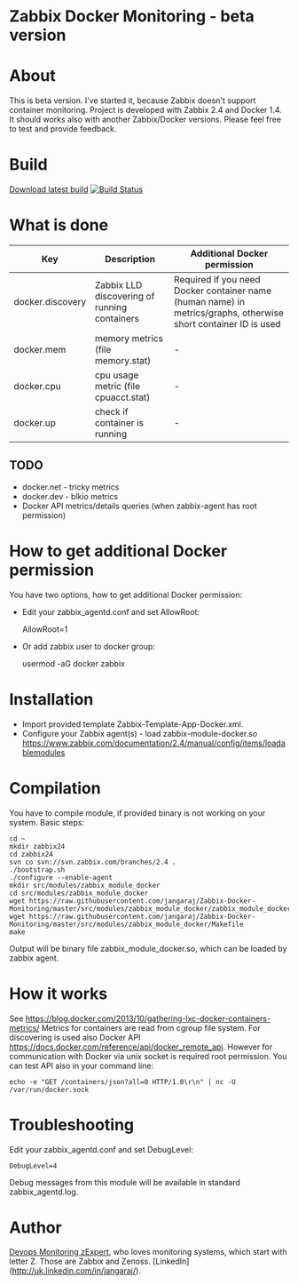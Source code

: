 Zabbix Docker Monitoring - beta version
========================================

About
=====

This is beta version. I've started it, because Zabbix doesn't support container monitoring.
Project is developed with Zabbix 2.4 and Docker 1.4. It should works also with another Zabbix/Docker versions.
Please feel free to test and provide feedback.

Build
=====

[Download latest build](https://drone.io/github.com/jangaraj/Zabbix-Docker-Monitoring/files/zabbix24/src/modules/zabbix_module_docker/zabbix_module_docker.so)
[![Build Status](https://drone.io/github.com/jangaraj/Zabbix-Docker-Monitoring/status.png)](https://drone.io/github.com/jangaraj/Zabbix-Docker-Monitoring/latest)

What is done
============

| Key  | Description | Additional Docker permission |
| ---- | ----------- | --------------- |
| docker.discovery  | Zabbix LLD discovering of running containers | Required if you need Docker container name (human name) in metrics/graphs, otherwise short container ID is used |
| docker.mem | memory metrics (file memory.stat) | - |
| docker.cpu | cpu usage metric (file cpuacct.stat) | - |
| docker.up | check if container is running | - |
 
TODO
----
* docker.net - tricky metrics
* docker.dev - blkio metrics
* Docker API metrics/details queries (when zabbix-agent has root permission)

How to get additional Docker permission
=======================================

You have two options, how to get additional Docker permission:

- Edit your zabbix_agentd.conf and set AllowRoot:

    AllowRoot=1

- Or add zabbix user to docker group:

    usermod -aG docker zabbix

Installation
============

* Import provided template Zabbix-Template-App-Docker.xml.
* Configure your Zabbix agent(s) - load zabbix-module-docker.so
https://www.zabbix.com/documentation/2.4/manual/config/items/loadablemodules


Compilation
===========

You have to compile module, if provided binary is not working on your system.
Basic steps:

    cd ~
    mkdir zabbix24
    cd zabbix24
    svn co svn://svn.zabbix.com/branches/2.4 .
    ./bootstrap.sh
    ./configure --enable-agent
    mkdir src/modules/zabbix_module_docker
    cd src/modules/zabbix_module_docker
    wget https://raw.githubusercontent.com/jangaraj/Zabbix-Docker-Monitoring/master/src/modules/zabbix_module_docker/zabbix_module_docker.c
    wget https://raw.githubusercontent.com/jangaraj/Zabbix-Docker-Monitoring/master/src/modules/zabbix_module_docker/Makefile
    make

Output will be binary file zabbix_module_docker.so, which can be loaded by zabbix agent.

How it works
============

See https://blog.docker.com/2013/10/gathering-lxc-docker-containers-metrics/
Metrics for containers are read from cgroup file system. For discovering is used 
also Docker API https://docs.docker.com/reference/api/docker_remote_api. However
for communication with Docker via unix socket is required root permission. You 
can test API also in your command line:

    echo -e "GET /containers/json?all=0 HTTP/1.0\r\n" | nc -U /var/run/docker.sock

Troubleshooting
===============

Edit your zabbix_agentd.conf and set DebugLevel:

    DebugLevel=4
    
Debug messages from this module will be available in standard zabbix_agentd.log.      

Author
======

[Devops Monitoring zExpert](http://www.jangaraj.com), who loves monitoring systems, which start with letter Z. Those are Zabbix and Zenoss. [LinkedIn] (http://uk.linkedin.com/in/jangaraj/).
